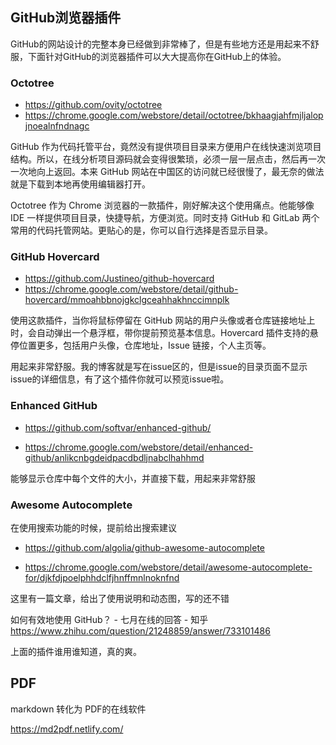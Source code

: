 ## GitHub浏览器插件

GitHub的网站设计的完整本身已经做到非常棒了，但是有些地方还是用起来不舒服，下面针对GitHub的浏览器插件可以大大提高你在GitHub上的体验。

### Octotree

- https://github.com/ovity/octotree
- https://chrome.google.com/webstore/detail/octotree/bkhaagjahfmjljalopjnoealnfndnagc

GitHub 作为代码托管平台，竟然没有提供项目目录来方便用户在线快速浏览项目结构。所以，在线分析项目源码就会变得很繁琐，必须一层一层点击，然后再一次一次地向上返回。本来 GitHub 网站在中国区的访问就已经很慢了，最无奈的做法就是下载到本地再使用编辑器打开。

Octotree 作为 Chrome 浏览器的一款插件，刚好解决这个使用痛点。他能够像 IDE 一样提供项目目录，快捷导航，方便浏览。同时支持 GitHub 和 GitLab 两个常用的代码托管网站。更贴心的是，你可以自行选择是否显示目录。

### GitHub Hovercard

- https://github.com/Justineo/github-hovercard
- https://chrome.google.com/webstore/detail/github-hovercard/mmoahbbnojgkclgceahhakhnccimnplk

使用这款插件，当你将鼠标停留在 GitHub 网站的用户头像或者仓库链接地址上时，会自动弹出一个悬浮框，带你提前预览基本信息。Hovercard 插件支持的悬停位置更多，包括用户头像，仓库地址，Issue 链接，个人主页等。

用起来非常舒服。我的博客就是写在issue区的，但是issue的目录页面不显示issue的详细信息，有了这个插件你就可以预览issue啦。

### Enhanced GitHub

- https://github.com/softvar/enhanced-github/

- https://chrome.google.com/webstore/detail/enhanced-github/anlikcnbgdeidpacdbdljnabclhahhmd

能够显示仓库中每个文件的大小，并直接下载，用起来非常舒服

### Awesome Autocomplete
在使用搜索功能的时候，提前给出搜索建议

- https://github.com/algolia/github-awesome-autocomplete

- https://chrome.google.com/webstore/detail/awesome-autocomplete-for/djkfdjpoelphhdclfjhnffmnlnoknfnd

这里有一篇文章，给出了使用说明和动态图，写的还不错

如何有效地使用 GitHub？ - 七月在线的回答 - 知乎
https://www.zhihu.com/question/21248859/answer/733101486

上面的插件谁用谁知道，真的爽。

## PDF
markdown 转化为 PDF的在线软件

https://md2pdf.netlify.com/
